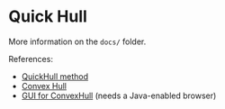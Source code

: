# Quick Hull
More information on the `docs/` folder.

References:
* [QuickHull method](https://en.wikipedia.org/wiki/Quickhull)
* [Convex Hull](https://en.wikipedia.org/wiki/Convex_hull)
* [GUI for ConvexHull](https://www.cs.princeton.edu/courses/archive/spr09/cos226/demo/ah/QuickHull.html) (needs a Java-enabled browser)
